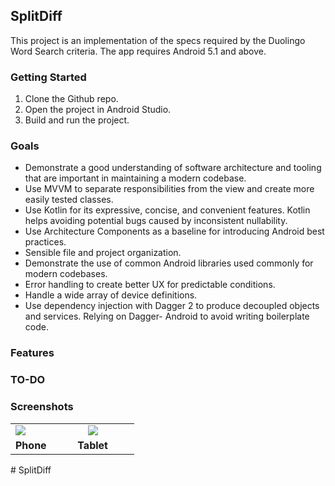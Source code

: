 ## SplitDiff

This project is an implementation of the specs required by the Duolingo Word Search criteria. The app requires Android 5.1 and above.

### Getting Started

1. Clone the Github repo.
2. Open the project in Android Studio.
3. Build and run the project.

### Goals
* Demonstrate a good understanding of software architecture and tooling that are important in maintaining a modern codebase.
* Use MVVM to separate responsibilities from the view and create more easily tested classes.
* Use Kotlin for its expressive, concise, and convenient features. Kotlin helps avoiding potential bugs caused by inconsistent nullability.
* Use Architecture Components as a baseline for introducing Android best practices.
* Sensible file and project organization.
* Demonstrate the use of common Android libraries used commonly for modern codebases.
* Error handling to create better UX for predictable conditions.
* Handle a wide array of device definitions.
* Use dependency injection with Dagger 2 to produce decoupled objects and services. Relying on Dagger- Android to avoid writing boilerplate code.

### Features

### TO-DO


### Screenshots
<table>
    <tr>
        <td><img src="/doc/screenshots/phone.png"></img></td>
        <td><img style="width: 350px: height:auto; margin: 0 50px" src="/doc/screenshots/tablet.png"></img></td>
    </tr>
        <tr>
        <td align="center"><b>Phone<b></td>
        <td align="center"><b>Tablet</b></img></td>
    </tr>
</table># SplitDiff
